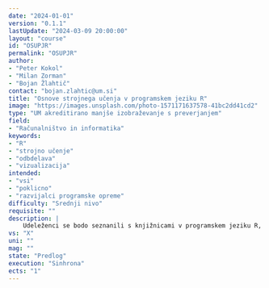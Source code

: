 ```yaml
---
date: "2024-01-01" 
version: "0.1.1"
lastUpdate: "2024-03-09 20:00:00"
layout: "course"
id: "OSUPJR"
permalink: "OSUPJR"
author:
- "Peter Kokol"
- "Milan Zorman"
- "Bojan Žlahtič"
contact: "bojan.zlahtic@um.si"
title: "Osnove strojnega učenja v programskem jeziku R"
image: "https://images.unsplash.com/photo-1571171637578-41bc2dd41cd2"
type: "UM akreditirano manjše izobraževanje s preverjanjem"
field:
- "Računalništvo in informatika"
keywords:
- "R"
- "strojno učenje"
- "odbdelava"
- "vizualizacija"
intended:
- "vsi"
- "poklicno"
- "razvijalci programske opreme"
difficulty: "Srednji nivo"
requisite: ""
description: |
    Udeleženci se bodo seznanili s knjižnicami v programskem jeziku R, ki so namenjene strojnemu učenju, obdelavi podatkov in vizualizaciji, ter spoznali praktične primere njihove uporabe.
vs: "X"
uni: ""
mag: ""
state: "Predlog"
execution: "Sinhrona"
ects: "1"
---
```

